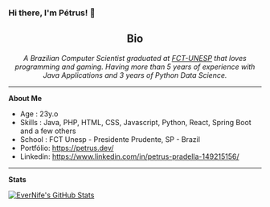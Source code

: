 ### Hi there, I'm Pétrus! 👋

<html>
   <body>
      <h2 align="center">Bio</h2>
      <p align="center">
        <em>A Brazilian Computer Scientist graduated at <a className="greeting-text-p subTitle" href="https://www.fct.unesp.br/">FCT-UNESP</a> that loves programming and gaming. Having more than 5 years of experience with Java Applications and 3 years of Python Data Science.</em>
        </p>
    <body/>
<html/>
      
___

**About Me**

- Age : 23y.o
- Skills : Java, PHP, HTML, CSS, Javascript, Python, React, Spring Boot and a few others
- School : FCT Unesp - Presidente Prudente, SP - Brazil
- Portfólio: https://petrus.dev/
- Linkedin: https://www.linkedin.com/in/petrus-pradella-149215156/
___
**Stats**

<a href="https://github.com/evernife">
<img src="https://github-readme-stats.vercel.app/api?username=evernife&show_icons=true&count_private=true" alt="EverNife's GitHub Stats"/>
</a>

